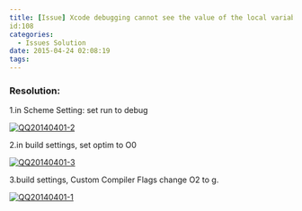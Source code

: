 ```yaml
---
title: [Issue] Xcode debugging cannot see the value of the local variable
id:108
categories:
  - Issues Solution
date: 2015-04-24 02:08:19
tags: 
---
```


### Resolution:

1.in Scheme Setting: set run to debug

[![QQ20140401-2](https://laoyur.com/wp-content/uploads/2014/04/QQ20140401-2-300x149.png)](https://laoyur.com/wp-content/uploads/2014/04/QQ20140401-2.png)

2.in build settings, set optim to O0

[![QQ20140401-3](https://laoyur.com/wp-content/uploads/2014/04/QQ20140401-3-300x139.png)](https://laoyur.com/wp-content/uploads/2014/04/QQ20140401-3.png)

3.build settings, Custom Compiler Flags change O2 to g.

[![QQ20140401-1](https://laoyur.com/wp-content/uploads/2014/04/QQ20140401-1-300x90.png)](https://laoyur.com/wp-content/uploads/2014/04/QQ20140401-1.png)
